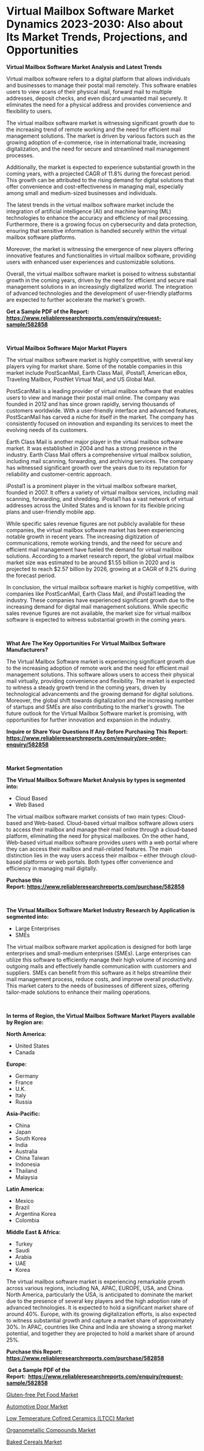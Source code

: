 <p><h1>Virtual Mailbox Software Market Dynamics 2023-2030: Also about Its Market Trends, Projections, and Opportunities</h1></p><p><strong>Virtual Mailbox Software Market Analysis and Latest Trends</strong></p>
<p><p>Virtual mailbox software refers to a digital platform that allows individuals and businesses to manage their postal mail remotely. This software enables users to view scans of their physical mail, forward mail to multiple addresses, deposit checks, and even discard unwanted mail securely. It eliminates the need for a physical address and provides convenience and flexibility to users.</p><p>The virtual mailbox software market is witnessing significant growth due to the increasing trend of remote working and the need for efficient mail management solutions. The market is driven by various factors such as the growing adoption of e-commerce, rise in international trade, increasing digitalization, and the need for secure and streamlined mail management processes.</p><p>Additionally, the market is expected to experience substantial growth in the coming years, with a projected CAGR of 11.8% during the forecast period. This growth can be attributed to the rising demand for digital solutions that offer convenience and cost-effectiveness in managing mail, especially among small and medium-sized businesses and individuals.</p><p>The latest trends in the virtual mailbox software market include the integration of artificial intelligence (AI) and machine learning (ML) technologies to enhance the accuracy and efficiency of mail processing. Furthermore, there is a growing focus on cybersecurity and data protection, ensuring that sensitive information is handled securely within the virtual mailbox software platforms.</p><p>Moreover, the market is witnessing the emergence of new players offering innovative features and functionalities in virtual mailbox software, providing users with enhanced user experiences and customizable solutions.</p><p>Overall, the virtual mailbox software market is poised to witness substantial growth in the coming years, driven by the need for efficient and secure mail management solutions in an increasingly digitalized world. The integration of advanced technologies and the development of user-friendly platforms are expected to further accelerate the market's growth.</p></p>
<p><strong>Get a Sample PDF of the Report:&nbsp; <a href="https://www.reliableresearchreports.com/enquiry/request-sample/582858">https://www.reliableresearchreports.com/enquiry/request-sample/582858</a></strong></p>
<p>&nbsp;</p>
<p><strong>Virtual Mailbox Software Major Market Players</strong></p>
<p><p>The virtual mailbox software market is highly competitive, with several key players vying for market share. Some of the notable companies in this market include PostScanMail, Earth Class Mail, iPostal1, American eBox, Traveling Mailbox, PostNet Virtual Mail, and US Global Mail.</p><p>PostScanMail is a leading provider of virtual mailbox software that enables users to view and manage their postal mail online. The company was founded in 2012 and has since grown rapidly, serving thousands of customers worldwide. With a user-friendly interface and advanced features, PostScanMail has carved a niche for itself in the market. The company has consistently focused on innovation and expanding its services to meet the evolving needs of its customers.</p><p>Earth Class Mail is another major player in the virtual mailbox software market. It was established in 2004 and has a strong presence in the industry. Earth Class Mail offers a comprehensive virtual mailbox solution, including mail scanning, forwarding, and archiving services. The company has witnessed significant growth over the years due to its reputation for reliability and customer-centric approach.</p><p>iPostal1 is a prominent player in the virtual mailbox software market, founded in 2007. It offers a variety of virtual mailbox services, including mail scanning, forwarding, and shredding. iPostal1 has a vast network of virtual addresses across the United States and is known for its flexible pricing plans and user-friendly mobile app.</p><p>While specific sales revenue figures are not publicly available for these companies, the virtual mailbox software market has been experiencing notable growth in recent years. The increasing digitization of communications, remote working trends, and the need for secure and efficient mail management have fueled the demand for virtual mailbox solutions. According to a market research report, the global virtual mailbox market size was estimated to be around $1.55 billion in 2020 and is projected to reach $2.57 billion by 2026, growing at a CAGR of 9.2% during the forecast period.</p><p>In conclusion, the virtual mailbox software market is highly competitive, with companies like PostScanMail, Earth Class Mail, and iPostal1 leading the industry. These companies have experienced significant growth due to the increasing demand for digital mail management solutions. While specific sales revenue figures are not available, the market size for virtual mailbox software is expected to witness substantial growth in the coming years.</p></p>
<p>&nbsp;</p>
<p><strong>What Are The Key Opportunities For Virtual Mailbox Software Manufacturers?</strong></p>
<p><p>The Virtual Mailbox Software market is experiencing significant growth due to the increasing adoption of remote work and the need for efficient mail management solutions. This software allows users to access their physical mail virtually, providing convenience and flexibility. The market is expected to witness a steady growth trend in the coming years, driven by technological advancements and the growing demand for digital solutions. Moreover, the global shift towards digitalization and the increasing number of startups and SMEs are also contributing to the market's growth. The future outlook for the Virtual Mailbox Software market is promising, with opportunities for further innovation and expansion in the industry.</p></p>
<p><strong>Inquire or Share Your Questions If Any Before Purchasing This Report: <a href="https://www.reliableresearchreports.com/enquiry/pre-order-enquiry/582858">https://www.reliableresearchreports.com/enquiry/pre-order-enquiry/582858</a></strong></p>
<p>&nbsp;</p>
<p><strong>Market Segmentation</strong></p>
<p><strong>The Virtual Mailbox Software Market Analysis by types is segmented into:</strong></p>
<p><ul><li>Cloud Based</li><li>Web Based</li></ul></p>
<p><p>The virtual mailbox software market consists of two main types: Cloud-based and Web-based. Cloud-based virtual mailbox software allows users to access their mailbox and manage their mail online through a cloud-based platform, eliminating the need for physical mailboxes. On the other hand, Web-based virtual mailbox software provides users with a web portal where they can access their mailbox and mail-related features. The main distinction lies in the way users access their mailbox – either through cloud-based platforms or web portals. Both types offer convenience and efficiency in managing mail digitally.</p></p>
<p><strong>Purchase this Report:&nbsp;<a href="https://www.reliableresearchreports.com/purchase/582858">https://www.reliableresearchreports.com/purchase/582858</a></strong></p>
<p>&nbsp;</p>
<p><strong>The Virtual Mailbox Software Market Industry Research by Application is segmented into:</strong></p>
<p><ul><li>Large Enterprises</li><li>SMEs</li></ul></p>
<p><p>The virtual mailbox software market application is designed for both large enterprises and small-medium enterprises (SMEs). Large enterprises can utilize this software to efficiently manage their high volume of incoming and outgoing mails and effectively handle communication with customers and suppliers. SMEs can benefit from this software as it helps streamline their mail management process, reduce costs, and improve overall productivity. This market caters to the needs of businesses of different sizes, offering tailor-made solutions to enhance their mailing operations.</p></p>
<p>&nbsp;</p>
<p><strong>In terms of Region, the Virtual Mailbox Software Market Players available by Region are:</strong></p>
<p>
    <p> <strong> North America: </strong>
        <ul>
            <li>United States</li>
            <li>Canada</li>
        </ul>
        </p> 
    <p> <strong> Europe: </strong>
        <ul>
            <li>Germany</li>
            <li>France</li>
            <li>U.K.</li>
            <li>Italy</li>
            <li>Russia</li>
        </ul>
        </p> 
    <p> <strong> Asia-Pacific: </strong>
        <ul>
            <li>China</li>
            <li>Japan</li>
            <li>South Korea</li>
            <li>India</li>
            <li>Australia</li>
            <li>China Taiwan</li>
            <li>Indonesia</li>
            <li>Thailand</li>
            <li>Malaysia</li>
        </ul>
        </p> 
    <p> <strong> Latin America: </strong>
        <ul>
            <li>Mexico</li>
            <li>Brazil</li>
            <li>Argentina Korea</li>
            <li>Colombia</li>
        </ul>
        </p> 
    <p> <strong> Middle East & Africa: </strong>
        <ul>
            <li>Turkey</li>
            <li>Saudi</li>
            <li>Arabia</li>
            <li>UAE</li>
            <li>Korea</li>
        </ul>
    </p>
    </p>
<p><p>The virtual mailbox software market is experiencing remarkable growth across various regions, including NA, APAC, EUROPE, USA, and China. North America, particularly the USA, is anticipated to dominate the market due to the presence of several key players and the high adoption rate of advanced technologies. It is expected to hold a significant market share of around 40%. Europe, with its growing digitalization efforts, is also expected to witness substantial growth and capture a market share of approximately 30%. In APAC, countries like China and India are showing a strong market potential, and together they are projected to hold a market share of around 25%.</p></p>
<p><strong>Purchase this Report: <a href="https://www.reliableresearchreports.com/purchase/582858">https://www.reliableresearchreports.com/purchase/582858</a></strong></p>
<p>&nbsp;<strong>Get a Sample PDF of the Report:&nbsp;&nbsp;<a href="https://www.reliableresearchreports.com/enquiry/request-sample/582858">https://www.reliableresearchreports.com/enquiry/request-sample/582858</a></strong></p>
<p><strong></strong></p>
<p><p><a href="https://www.linkedin.com/pulse/gluten-free-pet-food-market-size-share-global-analysis/">Gluten-free Pet Food Market</a></p><p><a href="https://github.com/ashepherd82/Market-Research-Report-List-1/blob/main/automotive-door-market.md">Automotive Door Market</a></p><p><a href="https://github.com/FassouRP/Market-Research-Report-List-1/blob/main/low-temperature-cofired-ceramics-ltcc-market.md">Low Temperature Cofired Ceramics (LTCC) Market</a></p><p><a href="https://medium.com/@irmaabshire/organometallic-compounds-market-size-growth-forecast-2023-2030-5ce91c6dcbd6">Organometallic Compounds Market</a></p><p><a href="https://medium.com/@debradaniels04/baked-cereals-market-size-growth-forecast-2023-2030-e20a2f0acbbd">Baked Cereals Market</a></p></p>